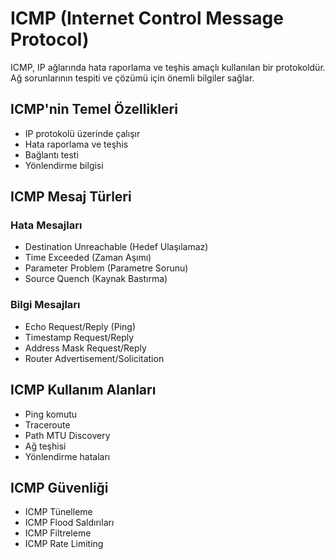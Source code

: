# ICMP (Internet Control Message Protocol)

ICMP, IP ağlarında hata raporlama ve teşhis amaçlı kullanılan bir protokoldür. Ağ sorunlarının tespiti ve çözümü için önemli bilgiler sağlar.

## ICMP'nin Temel Özellikleri
- IP protokolü üzerinde çalışır
- Hata raporlama ve teşhis
- Bağlantı testi
- Yönlendirme bilgisi

## ICMP Mesaj Türleri
### Hata Mesajları
- Destination Unreachable (Hedef Ulaşılamaz)
- Time Exceeded (Zaman Aşımı)
- Parameter Problem (Parametre Sorunu)
- Source Quench (Kaynak Bastırma)

### Bilgi Mesajları
- Echo Request/Reply (Ping)
- Timestamp Request/Reply
- Address Mask Request/Reply
- Router Advertisement/Solicitation

## ICMP Kullanım Alanları
- Ping komutu
- Traceroute
- Path MTU Discovery
- Ağ teşhisi
- Yönlendirme hataları

## ICMP Güvenliği
- ICMP Tünelleme
- ICMP Flood Saldırıları
- ICMP Filtreleme
- ICMP Rate Limiting 